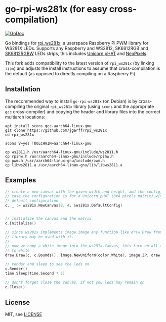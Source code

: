 # go-rpi-ws281x (for easy cross-compilation)

[![GoDoc](https://godoc.org/github.com/dulli/go-rpi-ws281x?status.svg)](http://godoc.org/github.com/dulli/go-rpi-ws281x) 

Go bindings for [rpi_ws281x](https://github.com/jgarff/rpi_ws281x), a userspace Raspberry Pi PWM library for WS281X LEDs. Supports any Raspberry and  WS2812, SK6812RGB and [SK6812RGBW](https://www.adafruit.com/category/168?q=SK6812RGBW&) LEDs strips, this includes [Unicorn pHAT](https://shop.pimoroni.com/products/unicorn-phat) and [NeoPixels](https://www.adafruit.com/category/168).

This fork adds compatibility to the latest version of `rpi_ws281x` (by linking `libm`) and adjusts the install instructions to assume that cross-compilation is the default (as opposed to directly compiling on a Raspberry Pi).

## Installation

The recommended way to install `go-rpi-ws281x` (on Debian) is by cross-compiling the original `rpi_ws281x` library (using `scons` and the appropriate `gcc` cross-compiler) and copying the header and library files into the correct multiarch locations:

```shell
apt install scons gcc-aarch64-linux-gnu
git clone https://github.com/jgarff/rpi_ws281x
cd rpi_ws281x

scons V=yes TOOLCHAIN=aarch64-linux-gnu

cp ws2811.h /usr/aarch64-linux-gnu/include/ws2811.h
cp rpihw.h /usr/aarch64-linux-gnu/include/rpihw.h
cp pwm.h /usr/aarch64-linux-gnu/include/pwm.h
cp libws2811.a /usr/aarch64-linux-gnu/lib/libws2811.a
```

## Examples

```go
// create a new canvas with the given width and height, and the config, in this
// case the configuration is for a Unicorn pHAT (8x4 pixels matrix) with the
// default configuration
c, _ := ws281x.NewCanvas(8, 4, &ws281x.DefaultConfig)


// initialize the canvas and the matrix
c.Initialize()

// since ws281x implements image.Image any function like draw.Draw from the std
// library may be used with it.
// 
// now we copy a white image into the ws281x.Canvas, this turn on all the leds
// to white
draw.Draw(c, c.Bounds(), image.NewUniform(color.White), image.ZP, draw.Over)

// render and sleep to see the leds on
c.Render()
time.Sleep(time.Second * 5)

// don't forget close the canvas, if not you leds may remain on
c.Close()
```

## License

MIT, see [LICENSE](LICENSE)
